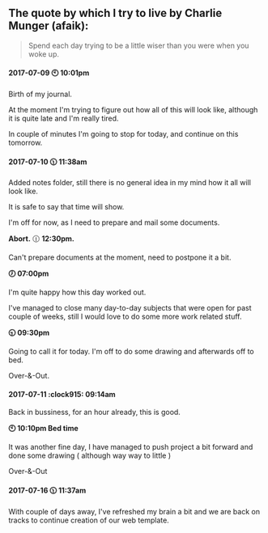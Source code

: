 ## The quote by which I try to live by Charlie Munger (afaik):
>Spend each day trying to be a little wiser than you were when you woke up.



#### 2017-07-09 :clock10: 10:01pm

Birth of my journal.

At the moment I'm trying to figure out how all of this will look like, although it is quite late and I'm really tired.

In couple of minutes I'm going to stop for today, and continue on this tomorrow.


#### 2017-07-10  :clock1130: 11:38am

Added notes folder, still there is no general idea in my mind how it all will look like.

It is safe to say that time will show.

I'm off for now, as I need to prepare and mail some documents.

**Abort.**  :clock1230: **12:30pm.**

Can't prepare documents at the moment, need to postpone it a bit.


**:clock7: 07:00pm**

I'm quite happy how this day worked out.

I've managed to close many day-to-day subjects that were open for past couple of weeks, still I would love to do some more work related stuff.

**:clock930: 09:30pm**

Going to call it for today.
I'm off to do some drawing and afterwards off to bed. 

Over-&-Out.

#### 2017-07-11  :clock915: 09:14am

Back in bussiness, for an hour already, this is good.

**:clock10: 10:10pm Bed time**

It was another fine day, I have managed to push project a bit forward and done some drawing ( although way way to little )

Over-&-Out

#### 2017-07-16 :clock1130: 11:37am

With couple of days away, I've refreshed my brain a bit and we are back on tracks to continue creation of our web template.